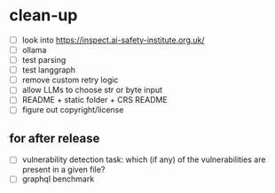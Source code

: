 clean-up
=======

- [ ] look into <https://inspect.ai-safety-institute.org.uk/>
- [ ] ollama
- [ ] test parsing
- [ ] test langgraph
- [ ] remove custom retry logic
- [ ] allow LLMs to choose str or byte input
- [ ] README + static folder + CRS README
- [ ] figure out copyright/license

for after release
-------

- [ ] vulnerability detection task: which (if any) of the vulnerabilities are present in a given file?
- [ ] graphql benchmark
